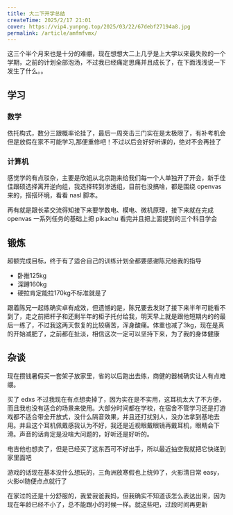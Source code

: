 ```yaml
---
title: 大二下开学总结
createTime: 2025/2/17 21:01
cover: https://vip4.yunpng.top/2025/03/22/67debf27194a8.jpg
permalink: /article/amfmfvmx/
---
```

这三个半个月来也是十分的难绷，现在想想大二上几乎是上大学以来最失败的一个学期，之前的计划全部泡汤，不过我已经痛定思痛并且成长了，在下面浅浅说一下发生了什么。。

## 学习

### 数学

依托构式，数分三跟概率论挂了，最后一周突击三门实在是太极限了，有补考机会但是放假在家不可能学习,那便重修吧！不过以后会好好听课的，绝对不会再挂了

### 计算机

感觉学的有点驳杂，主要是欣姐从北京跑来给我们每一个人单独开了开会，新手佳佳跟硕选择离开逆向组，我选择转到渗透组，目前也没搞啥，都是围绕 openvas 来的，搭搭环境，看看 nasl 脚本。

再有就是跟长辈交流得知接下来要学数电、模电、微机原理，接下来就在完成 openvas 一系列任务的基础上把 pikachu 看完并且把上面提到的三个科目学会

## 锻炼

超额完成目标，终于有了适合自己的训练计划全都要感谢陈兄给我的指导

- 卧推125kg
- 深蹲160kg
- 硬拉肯定能拉170kg不标准就是了

跟着陈兄一起练确实卓有成效，但遗憾的是，陈兄要去发财了接下来半年可能看不到了，走之前把杆子和还剩半年的柜子托付给我，明天早上就是跟他短期内的的最后一练了，不过我这两天恢复的比较痛苦，浑身酸痛。体重也减了3kg，现在是真的开始减肥了，之前都在扯淡，相信这次一定可以坚持下来，为了我的身体健康

## 杂谈

现在攒钱暑假买一套架子放家里，省的以后跑出去练，商健的器械确实让人有点难绷。

买了 edxs 不过我现在有点想卖掉了，因为实在是不实用，这耳机太大了不方便，而且我也没有适合的场景来使用。大部分时间都在学校，在宿舍不管学习还是打游戏都不适合带全开放式，没什么隔音效果，并且还打扰别人，没办法拿到基地去用。并且这个耳机佩戴感我认为不好，我还是近视眼戴眼镜再戴耳机，眼睛会下滑。声音的话肯定是没啥大问题的，好听还是好听的。

电吉他也想卖了，但是已经买了这东西可不好出手，所以最近抽空我就把它快递到家里面吧

游戏的话现在基本没什么想玩的，三角洲放寒假也上统帅了，火影清日常 easy，火影ol随便点点就行了

在家过的还是十分舒服的，我爱我爸我妈，但我确实不知道该怎么表达出来，因为现在年龄已经不小了，总不能跟小的时候一样。就这些吧，过段时间再更新



